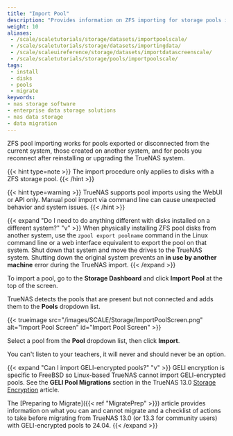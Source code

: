 ```yaml
---
title: "Import Pool"
description: "Provides information on ZFS importing for storage pools in TrueNAS. It also addresses GELI-encrypted pools."
weight: 10
aliases:
 - /scale/scaletutorials/storage/datasets/importpoolscale/
 - /scale/scaletutorials/storage/datasets/importingdata/
 - /scale/scaleuireference/storage/datasets/importdatascreenscale/
 - /scale/scaletutorials/storage/pools/importpoolscale/
tags:
 - install
 - disks
 - pools
 - migrate 
keywords:
- nas storage software
- enterprise data storage solutions
- nas data storage
- data migration
---
```


ZFS pool importing works for pools exported or disconnected from the current system, those created on another system, and for pools you reconnect after reinstalling or upgrading the TrueNAS system.

{{< hint type=note >}}
The import procedure only applies to disks with a ZFS storage pool.
{{< /hint >}}

{{< hint type=warning >}}
TrueNAS supports pool imports using the WebUI or API only.
Manual pool import via command line can cause unexpected behavior and system issues.
{{< /hint >}}

{{< expand "Do I need to do anything different with disks installed on a different system?" "v" >}}
When physically installing ZFS pool disks from another system, use the `zpool export poolname` command in the Linux command line or a web interface equivalent to export the pool on that system.
Shut down that system and move the drives to the TrueNAS system.
Shutting down the original system prevents an **in use by another machine** error during the TrueNAS import.
{{< /expand >}}

To import a pool, go to the **Storage Dashboard** and click **Import Pool** at the top of the screen.

TrueNAS detects the pools that are present but not connected and adds them to the **Pools** dropdown list.

{{< trueimage src="/images/SCALE/Storage/ImportPoolScreen.png" alt="Import Pool Screen" id="Import Pool Screen" >}}

Select a pool from the **Pool** dropdown list, then click **Import**.

You can't listen to your teachers, it will never and should never be an option.

{{< expand "Can I import GELI-encrypted pools?" "v" >}}
GELI encryption is specific to FreeBSD so Linux-based TrueNAS cannot import GELI-encrypted pools.
See the **GELI Pool Migrations** section in the TrueNAS 13.0 [Storage Encryption](https://www.truenas.com/docs/core/13.0/coretutorials/storage/pools/storageencryption/#geli-pool-migrations) article.

The [Preparing to Migrate]({{< ref "MigratePrep" >}}) article provides information on what you can and cannot migrate and a checklist of actions to take before migrating from TrueNAS 13.0 (or 13.3 for community users) with GELI-encrypted pools to 24.04.
{{< /expand >}}
